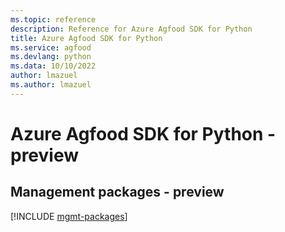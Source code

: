 ```yaml
---
ms.topic: reference
description: Reference for Azure Agfood SDK for Python
title: Azure Agfood SDK for Python
ms.service: agfood
ms.devlang: python
ms.data: 10/10/2022
author: lmazuel
ms.author: lmazuel
---
```

# Azure Agfood SDK for Python - preview

## Management packages - preview
[!INCLUDE [mgmt-packages](agfood-mgmt-index.md)]